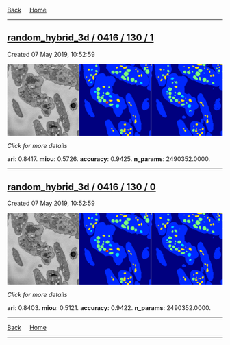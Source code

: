 
[Back](..)&nbsp;&nbsp;&nbsp;&nbsp;&nbsp;[Home](https://leapmanlab.github.io/snapshots)

---

<div class="summary"><a href="1"><h2>random_hybrid_3d / 0416 / 130 / 1</h2></a><p>Created 07 May 2019, 10:52:59
</p><a href="1"><img src="1/media/summary.png" align="center"></a><p>
<i>Click for more details</i>
</p></div>

**ari**: 0.8417. **miou**: 0.5726. **accuracy**: 0.9425. **n_params**: 2490352.0000. 

---

<div class="summary"><a href="0"><h2>random_hybrid_3d / 0416 / 130 / 0</h2></a><p>Created 07 May 2019, 10:52:59
</p><a href="0"><img src="0/media/summary.png" align="center"></a><p>
<i>Click for more details</i>
</p></div>

**ari**: 0.8403. **miou**: 0.5121. **accuracy**: 0.9422. **n_params**: 2490352.0000. 

---

[Back](..)&nbsp;&nbsp;&nbsp;&nbsp;&nbsp;[Home](https://leapmanlab.github.io/snapshots)

---